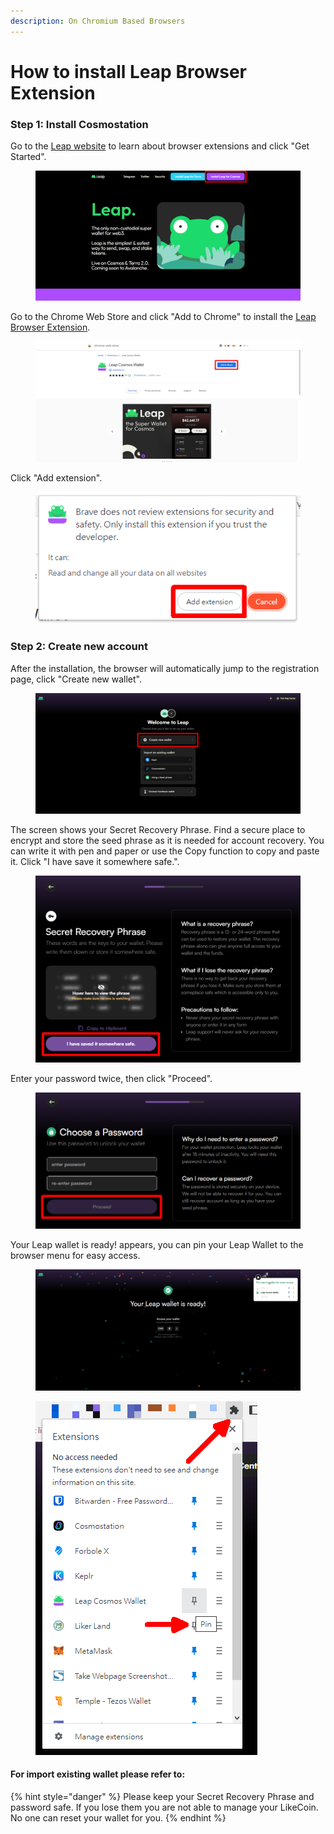 ```yaml
---
description: On Chromium Based Browsers
---
```


# How to install Leap Browser Extension

### Step 1: Install Cosmostation

Go to the [Leap website](https://www.leapwallet.io/) to learn about browser extensions and click "Get Started".

<figure><img src="../../../.gitbook/assets/leap 1.png" alt=""><figcaption></figcaption></figure>

Go to the Chrome Web Store and click "Add to Chrome" to install the [Leap Browser Extension](https://chrome.google.com/webstore/detail/leap-cosmos-wallet/fcfcfllfndlomdhbehjjcoimbgofdncg).

<figure><img src="../../../.gitbook/assets/leap 2-en.png" alt=""><figcaption></figcaption></figure>

Click "Add extension".

<figure><img src="../../../.gitbook/assets/leap 3.png" alt=""><figcaption></figcaption></figure>

### Step 2: Create new account

After the installation, the browser will automatically jump to the registration page, click "Create new wallet".

<figure><img src="../../../.gitbook/assets/leap 4.png" alt=""><figcaption></figcaption></figure>

The screen shows your Secret Recovery Phrase. Find a secure place to encrypt and store the seed phrase as it is needed for account recovery. You can write it with pen and paper or use the Copy function to copy and paste it. Click "I have save it somewhere safe.".

<figure><img src="../../../.gitbook/assets/leap 5.png" alt=""><figcaption></figcaption></figure>

Enter your password twice, then click "Proceed".

<figure><img src="../../../.gitbook/assets/leap 6.png" alt=""><figcaption></figcaption></figure>

Your Leap wallet is ready! appears, you can pin your Leap Wallet to the browser menu for easy access.

<figure><img src="../../../.gitbook/assets/leap 7.png" alt=""><figcaption></figcaption></figure>

<figure><img src="../../../.gitbook/assets/leap 8.png" alt=""><figcaption></figcaption></figure>

#### For import existing wallet please refer to:



{% hint style="danger" %}
Please keep your Secret Recovery Phrase and password safe. If you lose them you are not able to manage your LikeCoin. No one can reset your wallet for you.
{% endhint %}
